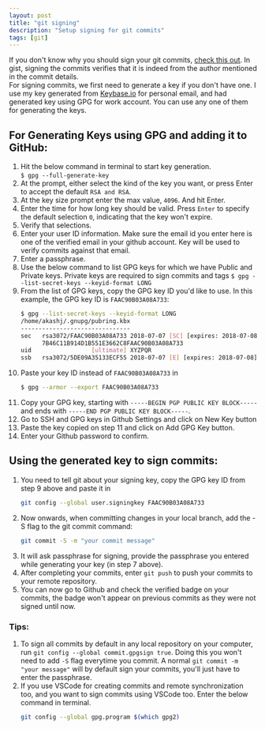```yaml
---
layout: post
title: "git signing"
description: "Setup signing for git commits"
tags: [git]
---
```


If you don't know why you should sign your git commits, <a href="/posts/why-git-signing" target="_blank">check this out</a>. In gist, signing the commits verifies that it is indeed from the author mentioned in the commit details.  
For signing commits, we first need to generate a key if you don't have one. I use my key generated from <a href="https://www.keybase.io" target="_blank">Keybase.io</a> for personal email, and had generated key using GPG for work account. You can use any one of them for generating the keys.  
## For Generating Keys using GPG and adding it to GitHub:
1. Hit the below command in terminal to start key generation.  
    `$ gpg --full-generate-key`
2. At the prompt, either select the kind of the key you want, or press Enter to accept the default `RSA and RSA`.
3. At the key size prompt enter the max value, `4096`. And hit Enter.
4. Enter the time for how long key should be valid. Press `Enter` to specify the default selection `0`, indicating that the key won't expire.
5. Verify that selections.
6. Enter your user ID information. Make sure the email id you enter here is one of the verified email in your github account. Key will be used to verify commits against that email.
7. Enter a passphrase.
8. Use the below command to list GPG keys for which we have Public and Private keys. Private keys are required to sign commits and tags
    `$ gpg --list-secret-keys --keyid-format LONG`
9. From the list of GPG keys, copy the GPG key ID you'd like to use. In this example, the GPG key ID is `FAAC90B03A08A733`:
    ```bash
    $ gpg --list-secret-keys --keyid-format LONG
    /home/akashj/.gnupg/pubring.kbx
    -------------------------------
    sec   rsa3072/FAAC90B03A08A733 2018-07-07 [SC] [expires: 2018-07-08]
          7B46C11B914D1B551E3662C8FAAC90B03A08A733
    uid                 [ultimate] XYZPQR
    ssb   rsa3072/5DE09A35133ECF55 2018-07-07 [E] [expires: 2018-07-08]
    ```
10. Paste your key ID instead of `FAAC90B03A08A733` in
    ```bash
    $ gpg --armor --export FAAC90B03A08A733
    ```
11. Copy your GPG key, starting with `-----BEGIN PGP PUBLIC KEY BLOCK-----` and ends with `-----END PGP PUBLIC KEY BLOCK-----`.
12. Go to SSH and GPG keys in Github Settings and click on New Key button
13. Paste the key copied on step 11 and click on Add GPG Key button.
14. Enter your Github password to confirm.

## Using the generated key to sign commits:
1. You need to tell git about your signing key, copy the GPG key ID from step 9 above and paste it in
    ```bash
    git config --global user.signingkey FAAC90B03A08A733
    ```
2. Now onwards, when committing changes in your local branch, add the -S flag to the git commit command:
    ```bash
    git commit -S -m "your commit message"
    ```
3. It will ask passphrase for signing, provide the passphrase you entered while generating your key (in step 7 above).
4. After completing your commits, enter `git push` to push your commits to your remote repository.
5. You can now go to Github and check the verified badge on your commits, the badge won't appear on previous commits as they were not signed until now.

### Tips:
1. To sign all commits by default in any local repository on your computer, run `git config --global commit.gpgsign true`.
Doing this you won't need to add `-S` flag everytime you commit. A normal `git commit -m "your message"` will by default sign your commits, you'll just have to enter the passphrase.
2. If you use VSCode for creating commits and remote synchronization too, and you want to sign commits using VSCode too. Enter the below command in terminal.
    ```bash
    git config --global gpg.program $(which gpg2)
    ```
